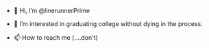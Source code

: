 - 👋 Hi, I’m @linerunnerPrime
- 👀 I’m interested in graduating college without dying in the process.

- 📫 How to reach me (....don't)

<!---
linerunnerPrime/linerunnerPrime is a ✨ special ✨ repository because its `README.md` (this file) appears on your GitHub profile.
You can click the Preview link to take a look at your changes.
--->
